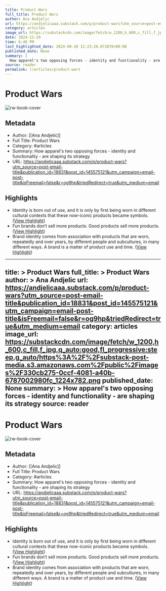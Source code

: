 ```yaml
---
title: Product Wars
full_title: Product Wars
author: Ana Andjelic
url: https://andjelicaaa.substack.com/p/product-wars?utm_source=post-email-title&publication_id=18831&post_id=145575121&utm_campaign=email-post-title&isFreemail=false&r=og9hp&triedRedirect=true&utm_medium=email
category: articles
image_url: https://substackcdn.com/image/fetch/w_1200,h_600,c_fill,f_jpg,q_auto:good,fl_progressive:steep,g_auto/https%3A%2F%2Fsubstack-post-media.s3.amazonaws.com%2Fpublic%2Fimages%2F330cb275-0ccf-4081-a40b-6787002980fc_1224x782.png
date: 2024-12-29
time: 6:40 PM
last_highlighted_date: 2024-08-20 12:23:20.872876+00:00
published_date: None
summary: |
  How apparel's two opposing forces - identity and functionality - are shaping its strategy
source: reader
permalink: l/articles/product-wars
---
```

# Product Wars

![rw-book-cover](https://substackcdn.com/image/fetch/w_1200,h_600,c_fill,f_jpg,q_auto:good,fl_progressive:steep,g_auto/https%3A%2F%2Fsubstack-post-media.s3.amazonaws.com%2Fpublic%2Fimages%2F330cb275-0ccf-4081-a40b-6787002980fc_1224x782.png)

## Metadata
- Author: [[Ana Andjelic]]
- Full Title: Product Wars
- Category: #articles
- Summary: How apparel's two opposing forces - identity and functionality - are shaping its strategy
- URL: https://andjelicaaa.substack.com/p/product-wars?utm_source=post-email-title&publication_id=18831&post_id=145575121&utm_campaign=email-post-title&isFreemail=false&r=og9hp&triedRedirect=true&utm_medium=email

## Highlights
- Identity is born out of use, and it is only by first being worn in different cultural contexts that these now-iconic products became symbols. ([View Highlight](https://read.readwise.io/read/01j5qmszaxpz09c04xvsfmw0zw))
- Fun brands don’t sell more products. Good products sell more products. ([View Highlight](https://read.readwise.io/read/01j5qmv5vy7fz7pk55qnxjmjky))
- Brand identity comes from association with products that are worn, repeatedly and over years, by different people and subcultures, in many different ways. A brand is a matter of product use and time. ([View Highlight](https://read.readwise.io/read/01j5qmvgz01jfb9aw0990anzdy))


---
title: >
  Product Wars
full_title: >
  Product Wars
author: >
  Ana Andjelic
url: https://andjelicaaa.substack.com/p/product-wars?utm_source=post-email-title&publication_id=18831&post_id=145575121&utm_campaign=email-post-title&isFreemail=false&r=og9hp&triedRedirect=true&utm_medium=email
category: articles
image_url: https://substackcdn.com/image/fetch/w_1200,h_600,c_fill,f_jpg,q_auto:good,fl_progressive:steep,g_auto/https%3A%2F%2Fsubstack-post-media.s3.amazonaws.com%2Fpublic%2Fimages%2F330cb275-0ccf-4081-a40b-6787002980fc_1224x782.png
published_date: None
summary: >
  How apparel's two opposing forces - identity and functionality - are shaping its strategy
source: reader
---
# Product Wars

![rw-book-cover](https://substackcdn.com/image/fetch/w_1200,h_600,c_fill,f_jpg,q_auto:good,fl_progressive:steep,g_auto/https%3A%2F%2Fsubstack-post-media.s3.amazonaws.com%2Fpublic%2Fimages%2F330cb275-0ccf-4081-a40b-6787002980fc_1224x782.png)

## Metadata
- Author: [[Ana Andjelic]]
- Full Title: Product Wars
- Category: #articles
- Summary: How apparel's two opposing forces - identity and functionality - are shaping its strategy
- URL: https://andjelicaaa.substack.com/p/product-wars?utm_source=post-email-title&publication_id=18831&post_id=145575121&utm_campaign=email-post-title&isFreemail=false&r=og9hp&triedRedirect=true&utm_medium=email

## Highlights
- Identity is born out of use, and it is only by first being worn in different cultural contexts that these now-iconic products became symbols. ([View Highlight](https://read.readwise.io/read/01j5qmszaxpz09c04xvsfmw0zw))
- Fun brands don’t sell more products. Good products sell more products. ([View Highlight](https://read.readwise.io/read/01j5qmv5vy7fz7pk55qnxjmjky))
- Brand identity comes from association with products that are worn, repeatedly and over years, by different people and subcultures, in many different ways. A brand is a matter of product use and time. ([View Highlight](https://read.readwise.io/read/01j5qmvgz01jfb9aw0990anzdy))


